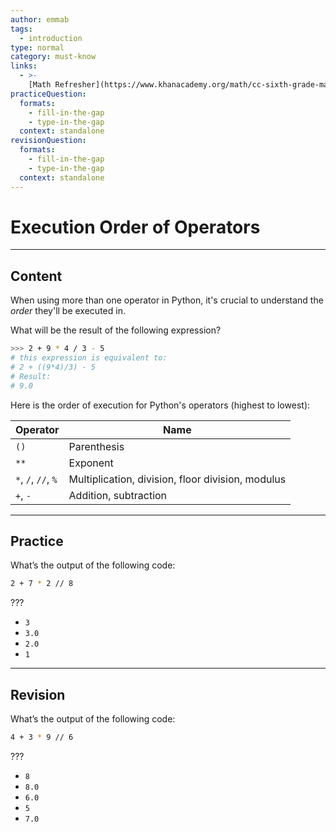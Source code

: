 ```yaml
---
author: emmab
tags:
  - introduction
type: normal
category: must-know
links:
  - >-
    [Math Refresher](https://www.khanacademy.org/math/cc-sixth-grade-math/cc-6th-arithmetic-operations/cc-6th-order-of-operations/v/introduction-to-order-of-operations){video}
practiceQuestion:
  formats:
    - fill-in-the-gap
    - type-in-the-gap
  context: standalone
revisionQuestion:
  formats:
    - fill-in-the-gap
    - type-in-the-gap
  context: standalone
---
```


# Execution Order of Operators


---

## Content

When using more than one operator in Python, it's crucial to understand the *order* they'll be executed in.

What will be the result of the following expression?

```bash
>>> 2 + 9 * 4 / 3 - 5
# this expression is equivalent to:
# 2 + ((9*4)/3) - 5
# Result:
# 9.0
```

Here is the order of execution for Python's operators (highest to lowest):

| Operator            | Name                                              |
| ------------------- | ------------------------------------------------- |
| `()`                | Parenthesis                                       |
| `**`                | Exponent                                          |
| `*`, `/`, `//`, `%` | Multiplication, division, floor division, modulus |
| `+`, `-`            | Addition, subtraction                             |


---

## Practice

What’s the output of the following code:

```bash
2 + 7 * 2 // 8
```

???

- `3`
- `3.0`
- `2.0`
- `1`

---

## Revision

What’s the output of the following code:

```bash
4 + 3 * 9 // 6
```

???

- `8`
- `8.0`
- `6.0`
- `5`
- `7.0`
